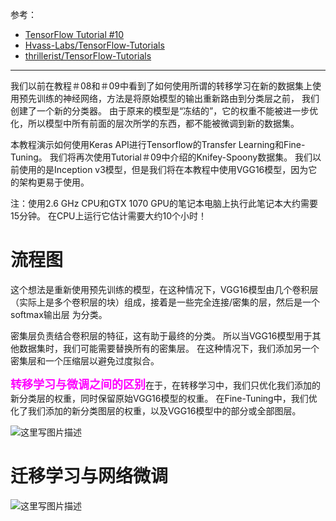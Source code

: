 参考：

- [TensorFlow Tutorial #10](https://github.com/Hvass-Labs/TensorFlow-Tutorials/blob/master/10_Fine-Tuning.ipynb)
- [Hvass-Labs/TensorFlow-Tutorials](https://github.com/Hvass-Labs/TensorFlow-Tutorials)
- [thrillerist/TensorFlow-Tutorials](https://github.com/thrillerist/TensorFlow-Tutorials)


----------
我们以前在教程＃08和＃09中看到了如何使用所谓的转移学习在新的数据集上使用预先训练的神经网络，方法是将原始模型的输出重新路由到分类层之前， 我们创建了一个新的分类器。 由于原来的模型是“冻结的”，它的权重不能被进一步优化，所以模型中所有前面的层次所学的东西，都不能被微调到新的数据集。

本教程演示如何使用Keras API进行Tensorflow的Transfer Learning和Fine-Tuning。 我们将再次使用Tutorial＃09中介绍的Knifey-Spoony数据集。 我们以前使用的是Inception v3模型，但是我们将在本教程中使用VGG16模型，因为它的架构更易于使用。

注：使用2.6 GHz CPU和GTX 1070 GPU的笔记本电脑上执行此笔记本大约需要15分钟。 在CPU上运行它估计需要大约10个小时！

# 流程图
这个想法是重新使用预先训练的模型，在这种情况下，VGG16模型由几个卷积层（实际上是多个卷积层的块）组成，接着是一些完全连接/密集的层，然后是一个softmax输出层 为分类。

密集层负责结合卷积层的特征，这有助于最终的分类。 所以当VGG16模型用于其他数据集时，我们可能需要替换所有的密集层。 在这种情况下，我们添加另一个密集层和一个压缩层以避免过度拟合。

<font size=4 color=#FF00FF>**转移学习与微调之间的区别**</font>在于，在转移学习中，我们只优化我们添加的新分类层的权重，同时保留原始VGG16模型的权重。 在Fine-Tuning中，我们优化了我们添加的新分类图层的权重，以及VGG16模型中的部分或全部图层。

![这里写图片描述](https://github.com/Hvass-Labs/TensorFlow-Tutorials/raw/c68d9601a3a5d1a955e9ecf7d05a18fc2e5f56a6/images/10_transfer_learning_flowchart.png)

# 迁移学习与网络微调

![这里写图片描述](https://github.com/fengzhongyouxia/TensorExpand/blob/master/TensorExpand/%E5%9B%BE%E7%89%87%E9%A1%B9%E7%9B%AE/10%E3%80%81%E5%BE%AE%E8%B0%83%E7%BD%91%E7%BB%9C/%E8%BF%81%E7%A7%BB%E5%AD%A6%E4%B9%A0%E4%B8%8E%E5%BE%AE%E8%B0%83.png)
